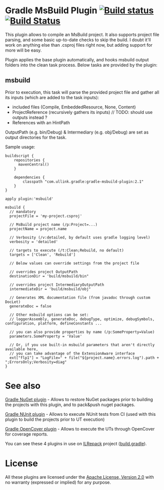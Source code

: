 # Gradle MsBuild Plugin [![Build status](https://ci.appveyor.com/api/projects/status/dx29ov4txa120okx/branch/master?svg=true)](https://ci.appveyor.com/project/gluck/gradle-msbuild-plugin/branch/master) [![Build Status](https://travis-ci.org/Ullink/gradle-msbuild-plugin.svg?branch=master)](https://travis-ci.org/Ullink/gradle-msbuild-plugin)

This plugin allows to compile an MsBuild project.
It also supports project file parsing, and some basic up-to-date checks to skip the build.
I doubt it'll work on anything else than .csproj files right now, but adding support for more will be easy.

Plugin applies the base plugin automatically, and hooks msbuild output folders into the clean task process.
Below tasks are provided by the plugin:

## msbuild

Prior to execution, this task will parse the provided project file and gather all its inputs (which are added to the task inputs):
- included files (Compile, EmbeddedResource, None, Content)
- ProjectReference (recursively gathers its inputs) // TODO: should use outputs instead ?
- References with an HintPath

OutputPath (e.g. bin/Debug) & Intermediary (e.g. obj/Debug) are set as output directories for the task.

Sample usage:

    buildscript {
        repositories {
          mavenCentral()
        }
    
        dependencies {
            classpath "com.ullink.gradle:gradle-msbuild-plugin:2.1"
        }
    }
    
    apply plugin:'msbuild'

    msbuild {
      // mandatory
      projectFile = 'my-project.csproj'
      
      // MsBuild project name (/p:Project=...)
      projectName = project.name
      
      // Verbosity (/v:detailed, by default uses gradle logging level)
      verbosity = 'detailed'
      
      // targets to execute (/t:Clean;Rebuild, no default)
      targets = ['Clean', 'Rebuild']
      
      // Below values can override settings from the project file
      
      // overrides project OutputPath
      destinationDir = 'build/msbuild/bin"
      
      // overrides project IntermediaryOutputPath
      intermediateDir = 'build/msbuild/obj"
      
      // Generates XML documentation file (from javadoc through custom DocLet)
      generateDoc = false
      
      // Other msbuild options can be set:
      // loggerAssembly, generateDoc, debugType, optimize, debugSymbols, configuration, platform, defineConstants ...
      
      // you can also provide properties by name (/p:SomeProperty=Value)
      parameters.SomeProperty = 'Value'
      
      // Or, if you use built-in msbuild parameters that aren't directly available here,
      // you can take advantage of the ExtensionAware interface
      ext["flp1"] = "LogFile=" + file("${project.name}.errors.log").path + ";ErrorsOnly;Verbosity=diag"
    }

# See also

[Gradle NuGet plugin](https://github.com/Ullink/gradle-nuget-plugin) - Allows to restore NuGet packages prior to building the projects with this plugin, and to pack&push nuget packages.

[Gradle NUnit plugin](https://github.com/Ullink/gradle-nunit-plugin) - Allows to execute NUnit tests from CI (used with this plugin to build the projects prior to UT execution)

[Gradle OpenCover plugin](https://github.com/Ullink/gradle-opencover-plugin) - Allows to execute the UTs through OpenCover for coverage reports.

You can see these 4 plugins in use on [ILRepack](https://github.com/gluck/il-repack) project ([build.gradle](https://github.com/gluck/il-repack/blob/master/build.gradle)).

# License

All these plugins are licensed under the [Apache License, Version 2.0](http://www.apache.org/licenses/LICENSE-2.0.html) with no warranty (expressed or implied) for any purpose.
